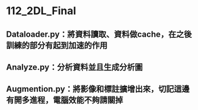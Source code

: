 ﻿# 112_2DL_Final
## Dataloader.py：將資料讀取、資料做cache，在之後訓練的部分有起到加速的作用
## Analyze.py：分析資料並且生成分析圖
## Augmention.py：將影像和標註擴增出來，切記這邊有開多進程，電腦效能不夠請關掉
